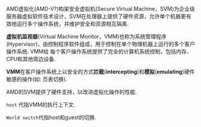 
AMD虚拟化(AMD-V?)构架安全虚拟机(Secure Virtual Machine，SVM)为企业级服务器虚拟软件技术设计，SVM在处理器上提供了硬件资源，允许单个机器更有效地运行多个操作系统，并维护安全和资源相互隔离. 

**虚拟机监视器**(Virtual Machine Monitor，VMM)也称为系统管理程序(Hypervisor)，由控制程序软件组成，用于控制在单个物理机器上运行的多个客户操作系统. VMM给 每个客户操作系统提供了完全的计算机系统控制，包括内存、CPU和其他周边设备. 

**VMM**在客户操作系统上以安全的方式**拦截**(**intercepting**)和**模拟**(**emulating**)硬件敏感的操作(如: 页表切换). 

AMD的SVM提供了硬件支持，以改进虚拟化操作的性能. 

`host` 代指VMM的执行上下文.

`World switch`代指host和guest的切换.
